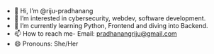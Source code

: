 - 👋 Hi, I’m @riju-pradhanang
- 👀 I’m interested in cybersecurity, webdev, software development.
- 🌱 I’m currently learning Python, Frontend and diving into Backend.
- 📫 How to reach me- Email: pradhanangriju@gmail.com
- 😄 Pronouns: She/Her


<!---
riju-pradhanang/riju-pradhanang is a ✨ special ✨ repository because its `README.md` (this file) appears on your GitHub profile.
You can click the Preview link to take a look at your changes.
--->
